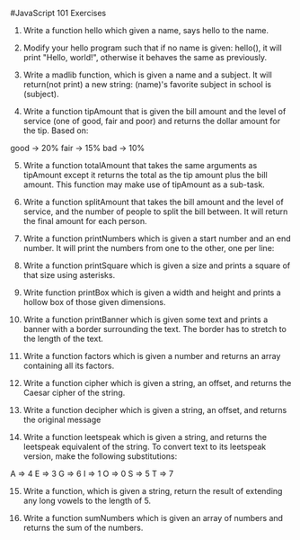 #JavaScript 101 Exercises

1) Write a function hello which given a name, says hello to the name.

2) Modify your hello program such that if no name is given: hello(), it will print "Hello, world!", otherwise it behaves the same as previously.

3) Write a madlib function, which is given a name and a subject. It will return(not print) a new string: (name)'s favorite subject in school is (subject).

4) Write a function tipAmount that is given the bill amount and the level of service (one of good, fair and poor) and returns the dollar amount for the tip. Based on:

good -> 20%
fair -> 15%
bad -> 10%

5) Write a function totalAmount that takes the same arguments as tipAmount except it returns the total as the tip amount plus the bill amount. This function may make use of tipAmount as a sub-task.

6) Write a function splitAmount that takes the bill amount and the level of service, and the number of people to split the bill between. It will return the final amount for each person.

7) Write a function printNumbers which is given a start number and an end number. It will print the numbers from one to the other, one per line:

8) Write a function printSquare which is given a size and prints a square of that size using asterisks.

9) Write function printBox which is given a width and height and prints a hollow box of those given dimensions.

10) Write a function printBanner which is given some text and prints a banner with a border surrounding the text. The border has to stretch to the length of the text.

11) Write a function factors which is given a number and returns an array containing all its factors.

12) Write a function cipher which is given a string, an offset, and returns the Caesar cipher of the string.

13) Write a function decipher which is given a string, an offset, and returns the original message

14) Write a function leetspeak which is given a string, and returns the leetspeak equivalent of the string. To convert text to its leetspeak version, make the following substitutions:

A => 4
E => 3
G => 6
I => 1
O => 0
S => 5
T => 7

15) Write a function, which is given a string, return the result of extending any long vowels to the length of 5.

16) Write a function sumNumbers which is given an array of numbers and returns the sum of the numbers.
